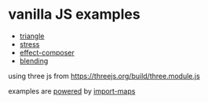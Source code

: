 # vanilla JS examples

- [triangle](https://jniac.github.io/three-point-text-helper/tests/examples-vanilla/triangle/)
- [stress](https://jniac.github.io/three-point-text-helper/tests/examples-vanilla/stress/)
- [effect-composer](https://jniac.github.io/three-point-text-helper/tests/examples-vanilla/effect-composer/)
- [blending](https://jniac.github.io/three-point-text-helper/tests/examples-vanilla/blending/)

using three js from https://threejs.org/build/three.module.js

examples are [powered](triangle/index.html#L15-L21) by [import-maps](https://github.com/WICG/import-maps)
